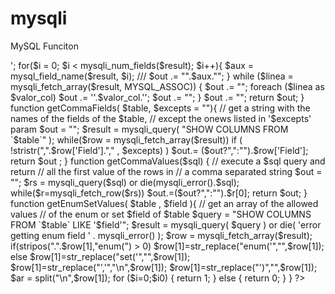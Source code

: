 # mysqli
MySQL Funciton

<?php
//database common paramiter
//curret time
define("now","now()");
/**
 * @return int
 */

$con = (mysqli_connect( dbhost, dbuser, dbpass, dbname ));
function connectDb()
{
    GLOBAL $con;
    if($con==true)
    {
        return 1;
    }
    else
    {
        echo "Failed to connect to MySQL: " . mysqli_connect_error();
    }
}

function DBError()
{
	return mysqli_error();
}

function closeDB()
{
	mysqli_close();
}
function fixTables($dbname) 
{
    // search for all the tables of
    // a db and run repair and optimize
    // note: this can take a lot of time
    // if you have big/many tables.
    $result = mysql_list_tables($dbname) or die(mysqli_error());// prblm detected
    while ($row = mysqli_fetch_row($result)) {
        mysqli_query("REPAIR TABLE $row[0]");
        mysqli_query("OPTIMIZE TABLE $row[0]");
    }
}
//Table First column name
function tableID($table)
{
    GLOBAL $con;
	$query = mysqli_query($con,"SHOW COLUMNS FROM $table ");
	$qry = mysqli_fetch_array($query);
	return $qry[0];
}

function getHtmlTable($result){
    // receive a record set and print
    // it into an html table
    $out = '<table>';
    for($i = 0; $i < mysqli_num_fields($result); $i++){
        $aux = mysql_field_name($result, $i); ///
        $out .= "<th>".$aux."</th>";
    }
    while ($linea = mysqli_fetch_array($result, MYSQL_ASSOC)) {
        $out .= "<tr>";
        foreach ($linea as $valor_col) $out .= '<td>'.$valor_col.'</td>';
        $out .= "</tr>";
    }
    $out .= "</table>";
    return $out;
}

function getCommaFields( $table, $excepts = ""){
    // get a string with the names of the fields of the $table,
    // except the onews listed in '$excepts' param
    $out = "";
    $result = mysqli_query( "SHOW COLUMNS FROM `$table`" );
    while($row = mysqli_fetch_array($result)) if ( !stristr(",".$row['Field']."," , $excepts) ) $out.= ($out?",":"").$row['Field'];
    return $out ;
}

function getCommaValues($sql) {
    // execute a $sql query and return
    // all the first value of the rows in
    // a comma separated string
    $out = "";
    $rs = mysqli_query($sql) or die(mysqli_error().$sql);
    while($r=mysqli_fetch_row($rs)) $out.=($out?",":"").$r[0];
    return $out;
}

function getEnumSetValues( $table , $field ){
    // get an array of the allowed values
    // of the enum or set $field of $table
    $query = "SHOW COLUMNS FROM `$table` LIKE '$field'";
    $result = mysqli_query( $query ) or die( 'error getting enum field ' . mysqli_error() );
    $row = mysqli_fetch_array($result);
    if(stripos(".".$row[1],"enum(") > 0) $row[1]=str_replace("enum('","",$row[1]);
        else $row[1]=str_replace("set('","",$row[1]);
    $row[1]=str_replace("','","\n",$row[1]);
    $row[1]=str_replace("')","",$row[1]);
    $ar = split("\n",$row[1]);
    for ($i=0;$i<count($ar);$i++) $arOut[str_replace("''","'",$ar[$i])]=str_replace("''","'",$ar[$i]);
    return $arOut ;
}

function getScalar($sql,$def="") {
    // execute a $sql query and return the first
    // value, or, if none, the $def value
    $rs = mysqli_query($sql) or die(mysqli_error().$sql);
    if (mysqli_num_rows($rs)) {
        $r = mysqli_fetch_row($rs);
        mysqli_free_result($rs);
        return $r[0];
    }
    return $def;
}

function getRow($sql) {
    // execute a $sql query and return the first
    // row, or, if none, return an empty string
    $rs = mysqli_query($sql) or die(mysqli_error().$sql);
    if (mysqli_num_rows($rs)) {
        $r = mysqli_fetch_array($rs);
        mysqli_free_result($rs);
        return $r;
    }
    mysqli_free_result($rs);
    return "";
}

function duplicateRow($table,$primaryField,$primaryIDvalue) {
    // duplicate one record in a table
    // and return the id
    $fields = getCommaFields($table,$primaryField);
    $sql = "insert into $table ($fields) select $fields from $table where $primaryField='".mysql_real_escape_string($primaryIDvalue)."' limit 0,1";
    mysqli_query($sql) or die(mysqli_error().$sql);
    return mysqli_insert_id();
}

function convertResult($rs, $type, $jsonmain="") {
    // receive a recordset and convert it to csv
    // or to json based on "type" parameter.
    $jsonArray = array();
    $csvString = "";
    $csvcolumns = "";
    $count = 0;
    while($r = mysqli_fetch_row($rs)) {
        for($k = 0; $k < count($r); $k++) {
            $jsonArray[$count][mysql_field_name($rs, $k)] = $r[$k];
            $csvString.=",\"".$r[$k]."\"";
        }
        if (!$csvcolumns) for($k = 0; $k < count($r); $k++) $csvcolumns.=($csvcolumns?",":"").mysql_field_name($rs, $k);
        $csvString.="\n";
        $count++;
    }
    $jsondata = "{\"$jsonmain\":".json_encode($jsonArray)."}";
    $csvdata = str_replace("\n,","\n",$csvcolumns."\n".$csvString);
    return ($type=="csv"?$csvdata:$jsondata);
}

function QueryID($id,$table,$fld)
{
    GLOBAL $con;
	$tablID = tableID($table);
	$query = mysqli_query($con,"SELECT $fld from $table where $tablID='$id' ");
	$row = mysqli_fetch_assoc($query);
	return $row[$fld];
}

function QueryF($table,$cond,$fld)
{
    GLOBAL $con;
	$query = mysqli_query($con,"SELECT $fld from $table $cond ");
	$row = mysqli_fetch_assoc($query);
	return $row[$fld];
}

/**
 * @param $sql
 * @return bool|mysqli_result
 */
function Querys($sql)
{
    GLOBAL $con;
	$query = mysqli_query($con,$sql);
    return $query;
}
function QuerySS($table,$where,$fld)
{
    GLOBAL $con;
    $sql = "SELECT $fld from $table $where";
    $query = mysqli_query($con,$sql);
    if($query==true)
    {
        return $query;
    }
    else
    {
        return mysqli_error();
    }
}
function rowFetch($query)
{
	$assoc = mysqli_fetch_assoc($query);
	return $assoc;
}

//row count
function RowCount($fld,$table,$whr)
{
    GLOBAL $con;
	$query = mysqli_query($con,"SELECT $fld from $table $whr ");
	return mysqli_num_rows($query);
}

//summation
function QuerySum($fld,$table,$whr)
{
    GLOBAL $con;
	$query = mysqli_query($con,"SELECT $fld as sumvalue from $table $whr ");
	$row = mysqli_fetch_assoc($query);
	if($row['sumvalue']=='')
	{
		return '0.00';
	}
	else
	{
		return $row['sumvalue'];
	}
}
//conditional query
function QueryCond($table,$fld,$cond)
{
    GLOBAL $con;
	$query = mysqli_query($con,"SELECT $fld from $table $cond ");
	$row = mysqli_fetch_assoc($query);
	return $row[$fld];
}


//query filtering for single row
function QueryIDS($id,$table,$fld)
{
    GLOBAL $con;
	$query = mysqli_query($con,"SELECT $fld from $table where id='$id' ");
	$row = mysqli_fetch_assoc($query);
	return $row[$fld];
}

//getall fld query
function getAllFld($table,$fld,$whr)
{
    GLOBAL $con;
	$query = mysqli_query($con,"SELECT * from $table where $whr ");
	$row = mysqli_fetch_assoc($query);
	return $row;
}

//mysql update

function DBupdate($table,$fld1,$fld2,$whr)
{
    GLOBAL $con;
	if($fld2 !='')
	{
		$qry = $fld1.', '.$fld2;
	}
	else
	{
		$qry = $fld1;
	}
	$update = mysqli_query($con,"UPDATE $table SET $qry WHERE $whr ");
	$qr = ("Update $table SET $qry where $whr ");
	$error = mysqli_error();
	if($update==true)
	{
		return '1';
	}
	else
	{
		return '2'.$error.'|'.$qr;
	}
}



//mysql INSERT

function DBinsert($table,$fld)
{
    GLOBAL $con;
	$update = mysqli_query($con,"INSERT INTO $table $fld ");
	$insid = mysqli_insert_id($con);
	if($update==true)
	{
		$return = '1:'.$insid;
		return $return;
	}
	else
	{
		$return = '2:'.mysqli_error();
		return $return;
	}
}

//db DELETE

function DBdelete($table,$whr)
{
    GLOBAL $con;
	$query = mysqli_query($con,"Delete from $table where $whr ");
	
	if($query==true)
	{
		$return = '1';
		return $return;
	}
	else
	{
		$return = '2:'.mysqli_error();
		return $return;
	}
}

//row check
function RowCheck($sql)
{
    GLOBAL $con;
	$query = mysqli_query($con,$sql);
	return mysqli_num_rows($query);
}

//duplicate check
function dupCheck($table,$fld,$value)
{
    GLOBAL $con;
	$query = mysqli_query($con,"SELECT $fld from $table where $fld='$value' ");
	if(mysql_num_rows($query)>0)
	{
		return 1;
	}
	else
	{
		return 0;
	}
}
?>
